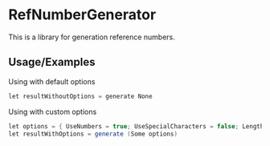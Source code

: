 # RefNumberGenerator

This is a library for generation reference numbers.


## Usage/Examples

Using with default options

```csharp
let resultWithoutOptions = generate None
```

Using with custom options

```csharp
let options = { UseNumbers = true; UseSpecialCharacters = false; Length = 10 }
let resultWithOptions = generate (Some options)

```

